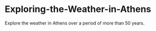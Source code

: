 # Exploring-the-Weather-in-Athens
Εxplore the weather in Athens over a period of more than 50 years.
